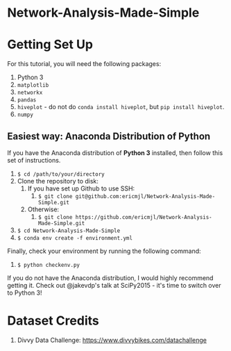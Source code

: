 Network-Analysis-Made-Simple
============================

# Getting Set Up

For this tutorial, you will need the following packages:

1. Python 3
2. `matplotlib`
3. `networkx`
4. `pandas`
5. `hiveplot` - do not do `conda install hiveplot`, but `pip install hiveplot`.
6. `numpy`

## Easiest way: Anaconda Distribution of Python

If you have the Anaconda distribution of **Python 3** installed, then follow this set of instructions.

1. `$ cd /path/to/your/directory`
1. Clone the repository to disk:
    1. If you have set up Github to use SSH:
        1. `$ git clone git@github.com:ericmjl/Network-Analysis-Made-Simple.git`
    1. Otherwise:
        1. `$ git clone https://github.com/ericmjl/Network-Analysis-Made-Simple.git`
1. `$ cd Network-Analysis-Made-Simple`
1. `$ conda env create -f environment.yml`

Finally, check your environment by running the following command:

1. `$ python checkenv.py`

If you do not have the Anaconda distribution, I would highly recommend getting it. Check out @jakevdp's talk at SciPy2015 - it's time to switch over to Python 3!

# Dataset Credits

1. Divvy Data Challenge: https://www.divvybikes.com/datachallenge
